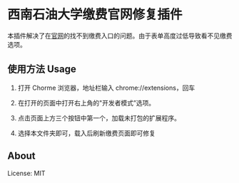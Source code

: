 # 西南石油大学缴费官网修复插件

本插件解决了在[官网](http://cwjf.swpu.edu.cn/)的找不到缴费入口的问题。由于表单高度过低导致看不见缴费选项。

## 使用方法 Usage

1. 打开 Chorme 浏览器，地址栏输入 chrome://extensions，回车

2. 在打开的页面中打开右上角的"开发者模式”选项。

3. 点击页面上方三个按钮中第一个，加载未打包的扩展程序。

4. 选择本文件夹即可，载入后刷新缴费页面即可修复

## About

License: MIT
